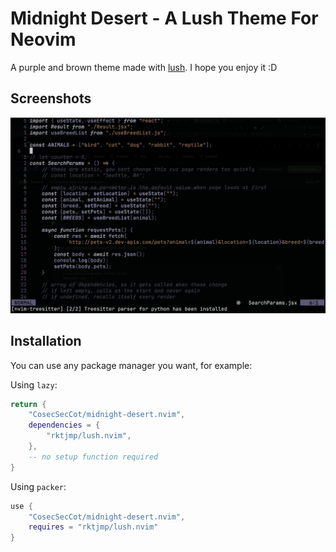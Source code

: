 # Midnight Desert - A Lush Theme For Neovim

A purple and brown theme made with [lush](https://github.com/rktjmp/lush.nvim).
I hope you enjoy it :D

## Screenshots

![images](./screenshots/demo1.png)

## Installation

You can use any package manager you want, for example:

Using `lazy`:

``` lua
return {
    "CosecSecCot/midnight-desert.nvim",
    dependencies = {
        "rktjmp/lush.nvim",
    },
    -- no setup function required
}
```

Using `packer`:

``` lua
use {
    "CosecSecCot/midnight-desert.nvim",
    requires = "rktjmp/lush.nvim"
}
```
